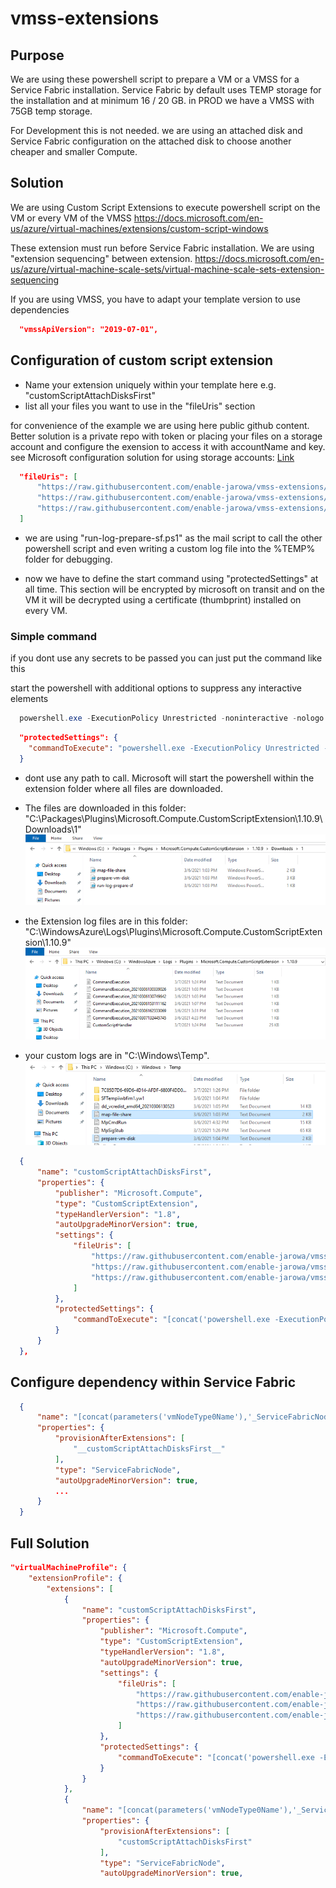 # vmss-extensions

## Purpose

We are using these powershell script to prepare a VM or a VMSS for a Service Fabric installation.
Service Fabric by default uses TEMP storage for the installation and at minimum 16 / 20 GB. in PROD we have a VMSS with 75GB temp storage.

For Development this is not needed. we are using an attached disk and Service Fabric configuration on the attached disk to choose another cheaper and smaller Compute.


## Solution

We are using Custom Script Extensions to execute powershell script on the VM or every VM of the VMSS
https://docs.microsoft.com/en-us/azure/virtual-machines/extensions/custom-script-windows

These extension must run before Service Fabric installation. 
We are using "extension sequencing" between extension. 
https://docs.microsoft.com/en-us/azure/virtual-machine-scale-sets/virtual-machine-scale-sets-extension-sequencing

If you are using VMSS, you have to adapt your template version to use dependencies

```json
  "vmssApiVersion": "2019-07-01",
```

## Configuration of custom script extension

- Name your extension uniquely within your template here e.g. "customScriptAttachDisksFirst"
- list all your files you want to use in the "fileUris" section

for convenience of the example we are using here public github content. Better solution is a private repo with token or placing your files on a storage account and configure the exension to access it with accountName and key.
see Microsoft configuration solution for using storage accounts: [Link](https://docs.microsoft.com/en-us/azure/virtual-machines/extensions/custom-script-windows#additional-examples)

```json
  "fileUris": [
      "https://raw.githubusercontent.com/enable-jarowa/vmss-extensions/main/core/run-log-prepare-sf.ps1",
      "https://raw.githubusercontent.com/enable-jarowa/vmss-extensions/main/core/prepare-vm-disk.ps1",
      "https://raw.githubusercontent.com/enable-jarowa/vmss-extensions/main/core/map-file-share.ps1"
  ]
```

- we are using "run-log-prepare-sf.ps1" as the mail script to call the other powershell script and even writing a custom log file into the %TEMP% folder for debugging.

- now we have to define the start command using "protectedSettings" at all time. This section will be encrypted by microsoft on transit and on the VM it will be decrypted using a certificate (thumbprint) installed on every VM.


### Simple command

if you dont use any secrets to be passed you can just put the command like this

start the powershell with additional options to suppress any interactive elements

```powershell
  powershell.exe -ExecutionPolicy Unrestricted -noninteractive -nologo 
```

```json
  "protectedSettings": {
    "commandToExecute": "powershell.exe -ExecutionPolicy Unrestricted -noninteractive -nologo -file run-log-prepare-sf.ps1"
  }
```

- dont use any path to call. Microsoft will start the powershell within the extension folder where all files are downloaded.
- The files are downloaded in this folder: "C:\Packages\Plugins\Microsoft.Compute.CustomScriptExtension\1.10.9\Downloads\1"
![image](images/installed-extensions.png)

- the Extension log files are in this folder: "C:\WindowsAzure\Logs\Plugins\Microsoft.Compute.CustomScriptExtension\1.10.9"
![image](images/extension-log-files.png)

- your custom logs are in "C:\Windows\Temp".
![image](images/custom-log-files.png)




```json
  {
      "name": "customScriptAttachDisksFirst",
      "properties": {
          "publisher": "Microsoft.Compute",
          "type": "CustomScriptExtension",
          "typeHandlerVersion": "1.8",
          "autoUpgradeMinorVersion": true,
          "settings": {
              "fileUris": [
                  "https://raw.githubusercontent.com/enable-jarowa/vmss-extensions/main/core/run-log-prepare-sf.ps1",
                  "https://raw.githubusercontent.com/enable-jarowa/vmss-extensions/main/core/prepare-vm-disk.ps1",
                  "https://raw.githubusercontent.com/enable-jarowa/vmss-extensions/main/core/map-file-share.ps1"
              ]
          },
          "protectedSettings": {
              "commandToExecute": "[concat('powershell.exe -ExecutionPolicy Unrestricted -noninteractive -nologo -file run-log-prepare-sf.ps1  \"', parameters('fileShare.urlToMap'), '\" \"', parameters('fileShare.shareName'), '\\', parameters('fileShare.folderName'), '\" \"', parameters('fileShare.driveToMap'), '\" \"', parameters('fileShare.accountName'), '\" \"', parameters('fileShare.key'), '\"')]"
          }
      }
  },
```

## Configure dependency within Service Fabric

```json
  {
      "name": "[concat(parameters('vmNodeType0Name'),'_ServiceFabricNode')]",
      "properties": {
          "provisionAfterExtensions": [
              "__customScriptAttachDisksFirst__"
          ],
          "type": "ServiceFabricNode",
          "autoUpgradeMinorVersion": true,
          ...
      }
  }

```

## Full Solution

```json
"virtualMachineProfile": {
    "extensionProfile": {
        "extensions": [
            {
                "name": "customScriptAttachDisksFirst",
                "properties": {
                    "publisher": "Microsoft.Compute",
                    "type": "CustomScriptExtension",
                    "typeHandlerVersion": "1.8",
                    "autoUpgradeMinorVersion": true,
                    "settings": {
                        "fileUris": [
                            "https://raw.githubusercontent.com/enable-jarowa/vmss-extensions/main/core/run-log-prepare-sf.ps1",
                            "https://raw.githubusercontent.com/enable-jarowa/vmss-extensions/main/core/prepare-vm-disk.ps1",
                            "https://raw.githubusercontent.com/enable-jarowa/vmss-extensions/main/core/map-file-share.ps1"
                        ]
                    },
                    "protectedSettings": {
                        "commandToExecute": "[concat('powershell.exe -ExecutionPolicy Unrestricted -noninteractive -nologo -file run-log-prepare-sf.ps1  \"', parameters('fileShare.urlToMap'), '\" \"', parameters('fileShare.shareName'), '\\', parameters('fileShare.folderName'), '\" \"', parameters('fileShare.driveToMap'), '\" \"', parameters('fileShare.accountName'), '\" \"', parameters('fileShare.key'), '\"')]"
                    }
                }
            },
            {
                "name": "[concat(parameters('vmNodeType0Name'),'_ServiceFabricNode')]",
                "properties": {
                    "provisionAfterExtensions": [
                        "customScriptAttachDisksFirst"
                    ],
                    "type": "ServiceFabricNode",
                    "autoUpgradeMinorVersion": true,

```
